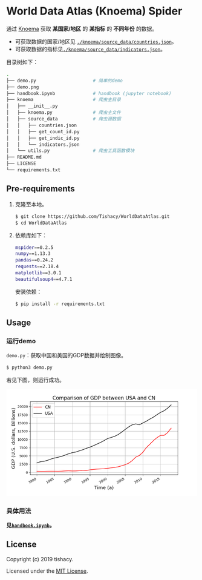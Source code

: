 # World Data Atlas (Knoema) Spider

通过 [Knoema](https://knoema.com/atlas) 获取 **某国家/地区** 的 **某指标** 的 **不同年份** 的数据。

- 可获取数据的国家/地区见 [`./knoema/source_data/countries.json`](https://github.com/Tishacy/WorldDataAtlas/blob/master/knoema/source_data/countries.json)。
- 可获取数据的指标见[`./knoema/source_data/indicators.json`](https://github.com/Tishacy/WorldDataAtlas/blob/master/knoema/source_data/indicators.json)。

目录树如下：

```bash
.
├── demo.py                     # 简单的demo
├── demo.png
├── handbook.ipynb              # handbook (jupyter notebook)
├── knoema                      # 爬虫主目录
│   ├── __init__.py
│   ├── knoema.py               # 爬虫主文件
│   ├── source_data             # 爬虫源数据
│   │   ├── countries.json
│   │   ├── get_count_id.py
│   │   ├── get_indic_id.py
│   │   └── indicators.json
│   └── utils.py                # 爬虫工具函数模块
├── README.md
├── LICENSE
└── requirements.txt
```

## Pre-requirements

1. 克隆至本地。

    ```bash
    $ git clone https://github.com/Tishacy/WorldDataAtlas.git
    $ cd WorldDataAtlas
    ```

2. 依赖库如下：

    ```bash
    mspider==0.2.5
    numpy==1.13.3
    pandas==0.24.2
    requests==2.18.4
    matplotlib==3.0.1
    beautifulsoup4==4.7.1
    ```
    安装依赖：

    ```bash
    $ pip install -r requirements.txt
    ```

## Usage

### 运行demo

`demo.py`：获取中国和美国的GDP数据并绘制图像。

```bash
$ python3 demo.py
```

若见下图，则运行成功。

![Figure of demo](./demo.png)

### 具体用法

**见[`handbook.ipynb`](http://nbviewer.jupyter.org/github/Tishacy/WorldDataAtlas/blob/master/handbook.ipynb)。**



## License

Copyright (c) 2019 tishacy.

Licensed under the [MIT License](https://github.com/Tishacy/WorldDataAtlas/blob/master/LICENSE).